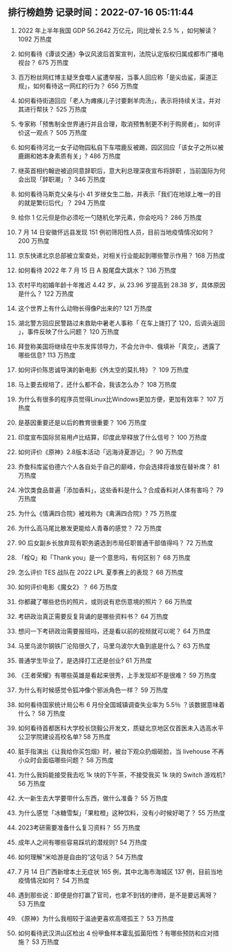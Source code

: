 
## 排行榜趋势 记录时间：2022-07-16 05:11:44
  
  1. 2022 年上半年我国 GDP 56.2642 万亿元，同比增长 2.5 % ，如何解读？ 1092 万热度
    
  2. 如何看待《谭谈交通》争议风波后首案宣判，法院认定版权归属成都市广播电视台？ 675 万热度
    
  3. 百万粉丝网红博主疑烹食噬人鲨遭举报，当事人回应称「是尖齿鲨，渠道正规」，如何看待这一网红的行为？ 656 万热度
    
  4. 如何看待街道回应「老人为瘫痪儿子讨要剩羊肉汤」，表示将持续关注，并对其进行帮扶？ 525 万热度
    
  5. 专家称「预售制全世界通行并且合理，取消预售制更不利于购房者」，如何评价这一观点？ 505 万热度
    
  6. 如何看待河北一女子动物园私自下车喂鹿反被踢，园区回应「该女子之所以被鹿踢和她本身素质有关」? 486 万热度
    
  7. 继英首相约翰逊被迫同意辞职后，意大利总理深夜宣布将辞职 ，当前国际为何会出现「辞职潮」？ 346 万热度
    
  8. 如何看待马斯克父亲与小 41 岁继女生二胎，并表示「我们在地球上唯一的目的就是繁衍后代」？ 294 万热度
    
  9. 给你 1 亿元但是你必须吃一勺随机化学元素，你会吃吗？ 286 万热度
    
  10. 7 月 14 日安徽怀远县发现 151 例初筛阳性人员，目前当地疫情情况如何？ 200 万热度
    
  11. 京东快递北京总部被立案查处，对相关行业能起到哪些警示作用？ 168 万热度
    
  12. 如何看待 2022 年 7 月 15 日 A 股尾盘大跳水？ 136 万热度
    
  13. 农村平均初婚年龄十年推迟 4.42 岁，从 23.96 岁提高到 28.38 岁，具体原因是什么？ 122 万热度
    
  14. 这个世界上有什么动物长得像P出来的? 121 万热度
    
  15. 湖北警方回应民警路过未救助中暑老人事称「 在车上拨打了 120，后调头返回 」，事件反映了什么问题？ 120 万热度
    
  16. 拜登称美国将继续在中东发挥领导力，不会允许中、俄填补「真空」，透露了哪些信息? 113 万热度
    
  17. 如何评价陈思诚导演的新电影《外太空的莫扎特》？ 109 万热度
    
  18. 马上要去规培了，还什么都不会，我该怎么办？ 108 万热度
    
  19. 为什么有很多的程序员觉得Linux比Windows更加方便，更加有效率？ 107 万热度
    
  20. 是基因重要还是以后的教育很重要？ 106 万热度
    
  21. 印度宣布国际贸易用卢比结算，印度此举释放了什么信号？ 100 万热度
    
  22. 如何评价《原神》2.8版本活动「远海诗夏游记」？ 90 万热度
    
  23. 乔詹科库鲨伯德六个人各自处于自己的巅峰，你会选择将谁放在替补席？ 81 万热度
    
  24. 冷饮类食品普遍「添加香料」，这些香料是什么？合成香料对人体有害吗？ 79 万热度
    
  25. 为什么《情满四合院》被戏称为《禽满四合院》? 75 万热度
    
  26. 为什么高马尾比散发更能给人青春的感觉？ 72 万热度
    
  27. 90 后女副乡长放弃现有职务遴选到市局任职普通干部值得吗？ 72 万热度
    
  28. 「栓Q」和「Thank you」是一个意思吗，有何区别？ 68 万热度
    
  29. 怎么评价 TES 战队在 2022 LPL 夏季赛上的表现？ 68 万热度
    
  30. 如何评价电影《魔女2》？ 66 万热度
    
  31. 你都藏了哪些悲伤的照片，或则说有悲伤意境的照片？ 66 万热度
    
  32. 考研政治真正需要反复背诵的是哪些资料书？ 64 万热度
    
  33. 想问一下考研政治需要报班吗，还是看以前的视频就可以呢？ 64 万热度
    
  34. 马里乌波尔钢铁厂沦陷很久了，马里乌波尔大鱼到底是什么？ 63 万热度
    
  35. 普通学生毕业了，是选择打工还是创业? 61 万热度
    
  36. 《王者荣耀》有哪些英雄是看起来很秀，上手发现却不是很难？ 59 万热度
    
  37. 为什么有时候感觉令狐冲像个邪派角色一样？ 59 万热度
    
  38. 如何看待国家统计局公布 6 月份全国城镇调查失业率为 5.5％ ？该数据意味着什么？ 58 万热度
    
  39. 如何看待首都医科大学校长饶毅公开发文，质疑北京地区仅首医未入选高水平公卫学院建设高校名单? 58 万热度
    
  40. 脏手指演出《让我给你买包烟》时，被台下观众扔烟砸脸，当 livehouse 不再小众时会面临哪些问题？ 58 万热度
    
  41. 为什么我妈能接受我去吃 1k 块的下午茶，不接受我买 1k 块的 Switch 游戏机? 56 万热度
    
  42. 大一新生去大学要带什么东西，做什么准备？ 55 万热度
    
  43. 为什么感觉「冰糖雪梨」「果粒橙」这种饮料，没有小时候好喝了？ 55 万热度
    
  44. 2023考研需要准备什么复习资料？ 55 万热度
    
  45. 成年人之间有哪些容易踩坑的潜规则? 54 万热度
    
  46. 如何理解“米哈游是自由的”这句话？ 54 万热度
    
  47. 7 月 14 日广西新增本土无症状 165 例，其中北海市海城区 137 例，目前当地疫情情况如何？ 54 万热度
    
  48. 遇到那些说：即便是你打赢了官司，也拿不到钱的律师，是不是要远离呀？ 53 万热度
    
  49. 《原神》为什么我相较于温迪更喜欢高塔孤王？ 53 万热度
    
  50. 如何看待武汉洪山区检出 4 份甲鱼样本霍乱弧菌阳性？有哪些预防和应对措施？ 53 万热度
    